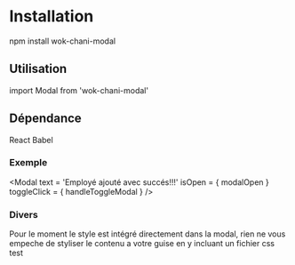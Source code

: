 # Installation

npm install wok-chani-modal

## Utilisation

import Modal from 'wok-chani-modal'

## Dépendance

React
Babel

### Exemple

<Modal text = 'Employé ajouté avec succés!!!'
        isOpen = { modalOpen }
        toggleClick = { handleToggleModal }
/>

### Divers

Pour le moment le style est intégré directement dans la modal, rien ne vous empeche de styliser le contenu a votre guise
en y incluant un fichier css test



